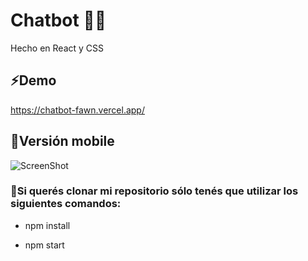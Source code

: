 # Chatbot 🙋‍♀️
Hecho en React y CSS
## ⚡Demo
 https://chatbot-fawn.vercel.app/
 

## 📲Versión mobile
![ScreenShot](https://raw.github.com/CarlaJoumier/chatbot/master/src/assets/images/git.png)
### 🚀Si querés clonar mi repositorio sólo tenés que utilizar los siguientes comandos:
* npm install

* npm start

